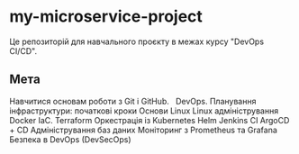 # my-microservice-project 
Це репозиторій для навчального проєкту в межах курсу "DevOps CI/CD".  
## Мета  
Навчитися основам роботи з Git і GitHub.  
DevOps. Планування інфраструктури: початкові кроки
Основи Linux
Linux адміністрування
Docker
IaC. Terraform
Оркестрація із Kubernetes
Helm
Jenkins CI
ArgoCD + CD
Адміністрування баз даних
Моніторинг з Prometheus та Grafana
Безпека в DevOps (DevSecOps)
